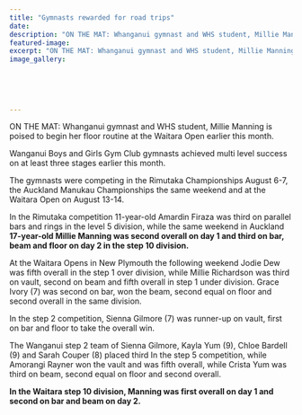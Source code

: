 ```yaml
---
title: "Gymnasts rewarded for road trips"
date: 
description: "ON THE MAT: Whanganui gymnast and WHS student, Millie Manning is poised to begin her floor routine at the Waitara Open earlier this month, Wanganui Chronicle article on 24/8/16..."
featured-image: 
excerpt: "ON THE MAT: Whanganui gymnast and WHS student, Millie Manning is poised to begin her floor routine at the Waitara Open earlier this month."
image_gallery:
	
	
	
	
	
---
```


<p>ON THE MAT: Whanganui gymnast and WHS student, Millie Manning is poised to begin her floor routine at the Waitara Open earlier this month.</p>
<p>Wanganui Boys and Girls Gym Club gymnasts achieved multi level success on at least three stages earlier this month.</p>
<p>The gymnasts were competing in the Rimutaka Championships August 6-7, the Auckland Manukau Championships the same weekend and at the Waitara Open on August 13-14.</p>
<p>In the Rimutaka competition 11-year-old Amardin Firaza was third on parallel bars and rings in the level 5 division, while the same weekend in Auckland <strong>17-year-old Millie Manning was second overall on day 1 and third on bar, beam and floor on day 2 in the step 10 division.</strong></p>
<p>At the Waitara Opens in New Plymouth the following weekend Jodie Dew was fifth overall in the step 1 over division, while Millie Richardson was third on vault, second on beam and fifth overall in step 1 under division. Grace Ivory (7) was second on bar, won the beam, second equal on floor and second overall in the same division.</p>
<p>In the step 2 competition, Sienna Gilmore (7) was runner-up on vault, first on bar and floor to take the overall win.</p>
<p>The Wanganui step 2 team of Sienna Gilmore, Kayla Yum (9), Chloe Bardell (9) and Sarah Couper (8) placed third In the step 5 competition, while Amorangi Rayner won the vault and was fifth overall, while Crista Yum was third on beam, second equal on floor and second overall.</p>
<p><strong>In the Waitara step 10 division, Manning was first overall on day 1 and second on bar and beam on day 2.</strong></p>

